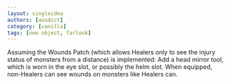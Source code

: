 ```yaml
---
layout: singleidea
authors: [aosdict]
category: [vanilla]
tags: [new object, farlook]
---
```

Assuming the Wounds Patch (which allows Healers only to see the injury status of monsters from a distance) is implemented: Add a head mirror tool, which is worn in the eye slot, or possibly the helm slot. When equipped, non-Healers can see wounds on monsters like Healers can.
